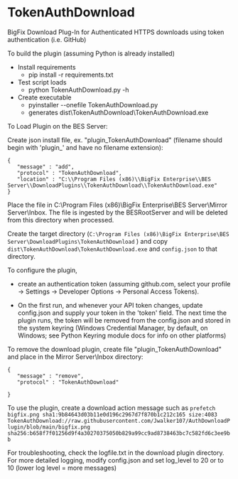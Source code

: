 # TokenAuthDownload
BigFix Download Plug-In for Authenticated HTTPS downloads using token authentication (i.e. GitHub)

To build the plugin (assuming Python is already installed)
* Install requirements
  - pip install -r requirements.txt
* Test script loads
  - python TokenAuthDownload.py -h
* Create executable
  - pyinstaller --onefile TokenAuthDownload.py
  - generates dist\TokenAuthDownload\TokenAuthDownload.exe


To Load Plugin on the BES Server:

Create json install file, ex. "plugin_TokenAuthDownload" (filename should begin with 'plugin_' and have no filename extension):

    {
       "message" : "add",
       "protocol" : "TokenAuthDownload",
       "location" : "C:\\Program Files (x86)\\BigFix Enterprise\\BES Server\\DownloadPlugins\\TokenAuthDownload\\TokenAuthDownload.exe"
    }

Place the file in C:\Program Files (x86)\BigFix Enterprise\BES Server\Mirror Server\Inbox.  The file is ingested by the BESRootServer and will be deleted from this directory when processed.

Create the target directory (`C:\Program Files (x86)\BigFix Enterprise\BES Server\DownloadPlugins\TokenAuthDownload` ) and copy `dist\TokenAuthDownload\TokenAuthDownload.exe` and `config.json` to that directory.

To configure the plugin, 
* create an authentication token (assuming github.com, select your profile -> Settings -> Developer Options -> Personal Access Tokens).

* On the first run, and whenever your API token changes, update config.json and supply your token in the 'token' field.  The next time the plugin runs, the token will be removed from the config.json and stored in the system keyring (Windows Credential Manager, by default, on Windows; see Python Keyring module docs for info on other platforms)

To remove the download plugin, create file "plugin_TokenAuthDownload" and place in the Mirror Server\Inbox directory:

    {
       "message" : "remove",
       "protocol" : "TokenAuthDownload"
       
    }

To use the plugin, create a download action message such as
`prefetch bigfix.png sha1:9b84643d03b11e0d196c2967d7f870b1c212c165 size:4083 TokenAuthDownload://raw.githubusercontent.com/Jwalker107/AuthDownloadPlugin/blob/main/bigfix.png sha256:b658f7f01256d9f4a30270375050b829a99cc9ad8738463bc7c582fd6c3ee9bb`

For troubleshooting, check the logfile.txt in the download plugin directory.  For more detailed logging, modify config.json and set log_level to 20 or to 10 (lower log level = more messages)